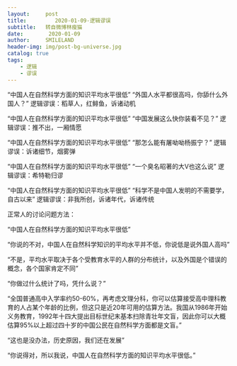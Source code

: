 ```yaml
---
layout:     post
title:         2020-01-09-逻辑谬误
subtitle:   转自微博林瘦猫
date:        2020-01-09
author:     SMILELAND
header-img: img/post-bg-universe.jpg
catalog: true
tags:
    - 逻辑
    - 谬误
---
```


“中国人在自然科学方面的知识平均水平很低”
“外国人水平都很高吗，你舔什么外国人？”
逻辑谬误：稻草人，红鲱鱼，诉诸动机

“中国人在自然科学方面的知识平均水平很低”
“中国发展这么快你装看不见？”
逻辑谬误：推不出，一厢情愿

“中国人在自然科学方面的知识平均水平很低”
“那怎么能有屠呦呦杨振宁？”
逻辑谬误：诉诸细节，烟雾弹

“中国人在自然科学方面的知识平均水平很低”
“一个臭名昭著的大V也这么说”
逻辑谬误：希特勒归谬

“中国人在自然科学方面的知识平均水平很低”
“科学不是中国人发明的不需要学，自古以来”
逻辑谬误：非我所创，诉诸年代，诉诸传统

正常人的讨论问题方法：

“中国人在自然科学方面的知识平均水平很低”

“你说的不对，中国人在自然科学知识的平均水平并不低，你说低是说外国人高吗”

“不是，平均水平取决于各个受教育水平的人群的分布统计，以及外国是个错误的概念，各个国家肯定不同”

“你做过什么统计了吗，凭什么说？”

“全国普通高中入学率约50-60%，再考虑文理分科，你可以估算接受高中理科教育的人占某个年龄的比例，但这只是近20年可用的估算方法。我国从1986年开始义务教育，1992年十四大提出目标世纪末基本扫除青壮年文盲，因此你可以大概估算95%以上超过四十岁的中国公民在自然科学方面都是文盲。”

“这也是没办法，历史原因，我们还在发展”

“你说得对，所以我说，中国人在自然科学方面的知识平均水平很低。”
